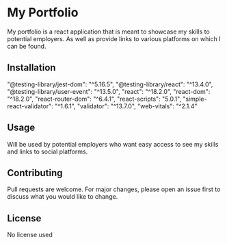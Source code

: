 # My Portfolio

My portfolio is a react application
that is meant to showcase my skills
to potential employers. As well as
provide links to various platforms
on which I can be found.


## Installation

"@testing-library/jest-dom": "^5.16.5",
"@testing-library/react": "^13.4.0",
"@testing-library/user-event": "^13.5.0",
"react": "^18.2.0",
"react-dom": "^18.2.0",
"react-router-dom": "^6.4.1",
"react-scripts": "5.0.1",
"simple-react-validator": "^1.6.1",
"validator": "^13.7.0",
"web-vitals": "^2.1.4"

## Usage

Will be used by potential employers
who want easy access to see my skills
and links to social platforms.


## Contributing
Pull requests are welcome. For major changes, 
please open an issue first to discuss what you would like to change.


## License
No license used